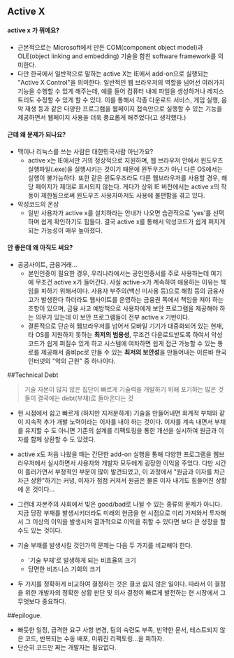 ## Active X

#### active x 가 뭐에요?
* 근본적으로는 Microsoft에서 만든 COM(component object model)과 OLE(object linking and embedding) 기술을 합친 software framework를 의미한다.
* 다만 한국에서 일반적으로 말하는 active X는 IE에서 add-on으로 실행되는 "Active X Control"을 의미한다. 일반적인 웹 브라우저의 역할을 넘어선 여러가지 기능을 수행할 수 있게 해주는데, 예를 들어 컴퓨터 내에 파일을 생성하거나 레지스트리도 수정할 수 있게 할 수 있다. 이를 통해서 각종 다운로드 서비스, 게임 실행, 음악 재생 등과 같은 다양한 프로그램을 웹페이지 접속만으로 실행할 수 있는 기능을 제공하면서 웹페이지 사용을 더욱 풍요롭게 해주었다(고 생각했다.)

#### 근데 왜 문제가 되나요?
* 맥이나 리눅스를 쓰는 사람은 대한민국사람 아닌가요?
	- active x는 IE에서만 거의 정상적으로 지원하며, 웹 브라우저 안에서 윈도우즈 실행파일(.exe)을 실행시키는 것이기 때문에 윈두우즈가 아닌 다른 OS에서는 실행이 불가능하다. 또한 같은 윈도우즈라도 다른 웹브라우저를 사용할 경우, 해당 페이지가 제대로 표시되지 않는다. 게다가 상위 IE 버전에서는 active x의 작동이 제한됨으로써 윈도우즈 사용자마저도 사용에 불편함을 겪고 있다.
* 악성코드의 온상
	- 일반 사용자가 active x를 설치하라는 안내가 나오면 습관적으로 'yes'를 선택하며 쉽게 확인하기도 힘들다. 결국 active x를 통해서 악성코드가 쉽게 퍼지게 되는 가능성이 매우 높아졌다.

#### 안 좋은데 왜 아직도 써요?
* 공공사이트, 금융거래...
	- 본인인증이 필요한 경우, 우리나라에서는 공인인증서를 주로 사용하는데 여기에 무조건 active x가 들어간다. 사실 active-x가 계속하여 애용하는 이유는 책임을 피하기 위해서이다. 사용자 부주의(백신 미사용 등)으로 해킹 등의 금융사고가 발생한다 하더라도 웹사이트를 운영하는 금융권 쪽에서 책임을 져야 하는 조항이 있으며, 금융 사고 예방책으로 사용자에게 보안 프로그램을 제공해야 하는 의무가 있는데 이 보안 프로그램들이 전부 active x 기반이다. 
	- 결론적으로 단순히 웹브라우저를 넘어서 모바일 기기가 대중화되어 있는 현재, 타 OS를 지원하지 못하는 <b>최저의 범용성</b>, 무조건 다운로드받도록 하여서 악성코드가 쉽게 퍼질수 있게 하고 시스템에 여차하면 쉽게 접근 가능할 수 있는 통로를 제공해서 좀비pc로 만들 수 있는 <b>최저의 보안성</b>을 만들어내는 이른바 한국 인터넷의 "악의 근원" 중 하나이다.

##Technical Debt
> 기술 자본이 많지 않은 집단이 빠르게 기술력을 개발하기 위해 포기하는 많은 것들이 결국에는 debt(부채)로 돌아온다는 것

* 현 시점에서 쉽고 빠르게 (하지만 지저분하게) 기술을 만들어내면 회계적 부채와 같이 지속적 추가 개발 노력이라는 이자를 내야 하는 것이다. 이자를 계속 내면서 부채를 유지할 수 도 아니면 기존의 설계를 리팩토링을 통한 개선을 실시하여 원금과 이자를 함께 상환할 수 도 있겠다.

* active x도 처음 나왔을 때는 간단한 add-on 실행을 통해 다양한 프로그램을 웹브라우저에서 실시하면서 사용자와 개발자 모두에게 굉장한 이익을 주었다. 다만 시간이 흘러가면서 부정적인 부분이 많이 발견되었고, 이 과정에서 "원금과 이자를 차근차근 상환"하기는 커녕, 이자가 점점 커져서 원금은 물론 이자 내기도 힘들어진 상황에 온 것이다...

* 그런데 자본주의 사회에서 빚은 good/bad로 나뉠 수 있는 종류의 문제가 아니다. 지금 당장 부채를 발생시키더라도 미래의 현금을 현 시점으로 미리 가져와서 투자해서 그 이상의 이익을 발생시켜 결과적으로 이익을 취할 수 있다면 보다 큰 성장을 할 수도 있는 것이다.

* 기술 부채를 발생시킬 것인가의 문제는 다음 두 가지를 비교해야 한다.
	- '기술 부채'로 발생하게 되는 비효율의 크기
	- 당면한 비즈니스 기회의 크기
* 두 가지를 정확하게 비교하여 결정하는 것은 결코 쉽지 않은 일이다. 따라서 이 결정을 위한 개발자의 정확한 상황 판단 및 의사 결정이 빠르게 발전하는 현 시장에서 그 무엇보다 중요하다.

##epilogue.
* 빠듯한 일정, 급격한 요구 사항 변경, 팀의 숙련도 부족, 빈약한 문서, 테스트되지 않은 코드, 반복되는 수동 배포, 미뤄진 리팩토링...을 피하자.
* 단순히 코드만 짜는 개발자는 필요없다.

 